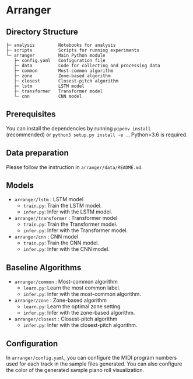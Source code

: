 Arranger
========

Directory Structure
-------------------

```text
├─ analysis         Notebooks for analysis
├─ scripts          Scripts for running experiments
└─ arranger         Main Python module
   ├─ config.yaml   Configuration file
   ├─ data          Code for collecting and processing data
   ├─ common        Most-common algorithm
   ├─ zone          Zone-based algorithm
   ├─ closest       Closest-pitch algorithm
   ├─ lstm          LSTM model
   ├─ transformer   Transformer model
   └─ cnn           CNN model
```

Prerequisites
-------------

You can install the dependencies by running `pipenv install` (recommended) or `python3 setup.py install -e .`. Python>3.6 is required.

Data preparation
----------------

Please follow the instruction in `arranger/data/README.md`.

Models
------

- `arranger/lstm` : LSTM model
  - `train.py`: Train the LSTM model.
  - `infer.py`: Infer with the LSTM model.
- `arranger/transformer` : Transformer model
  - `train.py`: Train the Transformer model.
  - `infer.py`: Infer with the Transformer model.
- `arranger/cnn` : CNN model
  - `train.py`: Train the CNN model.
  - `infer.py`: Infer with the CNN model.

Baseline Algorithms
-------------------

- `arranger/common` : Most-common algorithm
  - `learn.py`: Learn the most common label.
  - `infer.py`: Infer with the most-common algorithm.
- `arranger/zone` : Zone-based algorithm
  - `learn.py`: Learn the optimal zone setting.
  - `infer.py`: Infer with the zone-based algorithm.
- `arranger/closest` : Closest-pitch algorithm
  - `infer.py`: Infer with the closest-pitch algorithm.

Configuration
-------------

In `arranger/config.yaml`, you can configure the MIDI program numbers used for each track in the sample files generated. You can also configure the color of the generated sample piano roll visualization.
